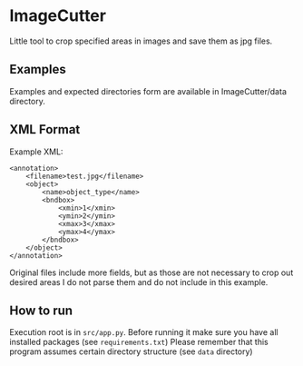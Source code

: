 # ImageCutter
Little tool to crop specified areas in images and save them as jpg files.

## Examples
Examples and expected directories form are available in ImageCutter/data directory.

## XML Format
Example XML:
```
<annotation>
    <filename>test.jpg</filename>
    <object>
        <name>object_type</name>
        <bndbox>
            <xmin>1</xmin>
            <ymin>2</ymin>
            <xmax>3</xmax>
            <ymax>4</ymax>
        </bndbox>
    </object>
</annotation>
```
Original files include more fields, but as those are not necessary to crop out desired areas I do not parse them and do not include in this example.

## How to run
Execution root is in `src/app.py`.
Before running it make sure you have all installed packages (see `requirements.txt`)
Please remember that this program assumes certain directory structure (see `data` directory)
